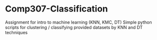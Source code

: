 # Comp307-Classification
Assignment for intro to machine learning (KNN, KMC, DT)
Simple python scripts for clustering / classifying provided datasets by KNN and DT techniques
